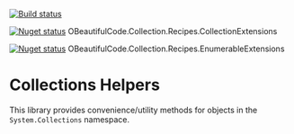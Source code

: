 [![Build status](https://ci.appveyor.com/api/projects/status/e41oivkk52noc3gl?svg=true)](https://ci.appveyor.com/project/SurajGupta/obeautifulcode-collection)

[![Nuget status](https://img.shields.io/nuget/v/OBeautifulCode.Collection.Recipes.CollectionExtensions.svg)](https://www.nuget.org/packages/OBeautifulCode.Collection.Recipes.CollectionExtensions)  OBeautifulCode.Collection.Recipes.CollectionExtensions

[![Nuget status](https://img.shields.io/nuget/v/OBeautifulCode.Collection.Recipes.EnumerableExtensions.svg)](https://www.nuget.org/packages/OBeautifulCode.Collection.Recipes.EnumerableExtensions)  OBeautifulCode.Collection.Recipes.EnumerableExtensions


Collections Helpers
===================
This library provides convenience/utility methods for objects in the `System.Collections` namespace.
